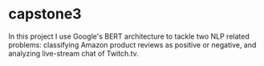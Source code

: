 # capstone3

In this project I use Google's BERT architecture to tackle two NLP related problems: classifying Amazon product reviews as positive or negative, and analyzing live-stream chat of Twitch.tv. 
